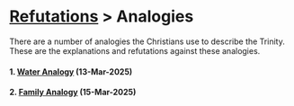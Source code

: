 # [Refutations](/refutations/) > Analogies
There are a number of analogies the Christians use to describe the Trinity. These are the explanations and refutations against these analogies.

#### 1. [Water Analogy](/refutations/analogies/water_analogy) (13-Mar-2025)
#### 2. [Family Analogy](/refutations/analogies/family_analogy) (15-Mar-2025)